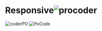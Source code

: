 # Responsive![procoder](https://user-images.githubusercontent.com/72501356/216456480-62910e86-c448-4d36-9f76-f15642187d40.png)
![coderPO](https://user-images.githubusercontent.com/72501356/216456529-bbb39dce-ee6b-4f9d-a76c-3e763df4a99d.png)
![PoCode](https://user-images.githubusercontent.com/72501356/216456614-d205e2f0-557d-4373-94e9-87fc893fd202.png)
